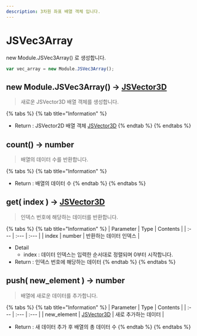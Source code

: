 ```yaml
---
description: 3차원 좌표 배열 객체 입니다.
---
```


# JSVec3Array

new Module.JSVec3Array\(\) 로 생성합니다.

```javascript
var vec_array = new Module.JSVec3Array();
```

## new Module.JSVec3Array\(\) → [JSVector3D](jsvector3d.md)

> 새로운 JSVector3D 배열 객체를 생성합니다.

{% tabs %}
{% tab title="Information" %}
* Return : JSVector2D 배열 객체 [JSVector3D](jsvector3d.md)
{% endtab %}
{% endtabs %}

## count\(\) → number

> 배열의 데이터 수를 반환합니다.

{% tabs %}
{% tab title="Information" %}
* Return : 배열의 데이터 수
{% endtab %}
{% endtabs %}

## get\( index \) → [JSVector3D](jsvector3d.md)

> 인덱스 번호에 해당하는 데이터를 반환합니다.

{% tabs %}
{% tab title="Information" %}
| Parameter | Type | Contents |
| :--- | :--- | :--- |
| index | number | 반환하는 데이터 인덱스 |

* Detail
  * index : 데이터 인덱스는 입력한 순서대로 정렬되며 0부터 시작합니다.
* Return : 인덱스 번호에 해당하는 데이터
{% endtab %}
{% endtabs %}

## push\( new\_element \) → number

> 배열에 새로운 데이터를 추가합니다.

{% tabs %}
{% tab title="Information" %}
| Parameter | Type | Contents |
| :--- | :--- | :--- |
| new\_element | [JSVector3D](jsvector3d.md) | 새로 추가하는 데이터 |

* Return : 새 데이터 추가 후 배열의 총 데이터 수
{% endtab %}
{% endtabs %}

